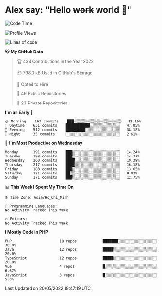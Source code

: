 # Alex say: "Hello ~~work~~ world 🐾"

<!--START_SECTION:waka-->
![Code Time](http://img.shields.io/badge/Code%20Time-0%20secs-blue)

![Profile Views](http://img.shields.io/badge/Profile%20Views-8-blue)

![Lines of code](https://img.shields.io/badge/From%20Hello%20World%20I%27ve%20Written-1%20Million%20lines%20of%20code-blue)

**🐱 My GitHub Data** 

> 🏆 434 Contributions in the Year 2022
 > 
> 📦 798.0 kB Used in GitHub's Storage 
 > 
> 💼 Opted to Hire
 > 
> 📜 49 Public Repositories 
 > 
> 🔑 23 Private Repositories  
 > 
**I'm an Early 🐤** 

```text
🌞 Morning    163 commits    ███░░░░░░░░░░░░░░░░░░░░░░   12.16% 
🌆 Daytime    631 commits    ███████████░░░░░░░░░░░░░░   47.05% 
🌃 Evening    512 commits    █████████░░░░░░░░░░░░░░░░   38.18% 
🌙 Night      35 commits     ░░░░░░░░░░░░░░░░░░░░░░░░░   2.61%

```
📅 **I'm Most Productive on Wednesday** 

```text
Monday       191 commits    ███░░░░░░░░░░░░░░░░░░░░░░   14.24% 
Tuesday      198 commits    ███░░░░░░░░░░░░░░░░░░░░░░   14.77% 
Wednesday    260 commits    ████░░░░░░░░░░░░░░░░░░░░░   19.39% 
Thursday     217 commits    ████░░░░░░░░░░░░░░░░░░░░░   16.18% 
Friday       183 commits    ███░░░░░░░░░░░░░░░░░░░░░░   13.65% 
Saturday     121 commits    ██░░░░░░░░░░░░░░░░░░░░░░░   9.02% 
Sunday       171 commits    ███░░░░░░░░░░░░░░░░░░░░░░   12.75%

```


📊 **This Week I Spent My Time On** 

```text
⌚︎ Time Zone: Asia/Ho_Chi_Minh

💬 Programming Languages: 
No Activity Tracked This Week

🔥 Editors: 
No Activity Tracked This Week

```

**I Mostly Code in PHP** 

```text
PHP                      18 repos            ███████░░░░░░░░░░░░░░░░░░   30.0% 
Java                     12 repos            █████░░░░░░░░░░░░░░░░░░░░   20.0% 
TypeScript               12 repos            █████░░░░░░░░░░░░░░░░░░░░   20.0% 
Vue                      4 repos             █░░░░░░░░░░░░░░░░░░░░░░░░   6.67% 
JavaScript               3 repos             █░░░░░░░░░░░░░░░░░░░░░░░░   5.0%

```



 Last Updated on 20/05/2022 18:47:19 UTC
<!--END_SECTION:waka-->
